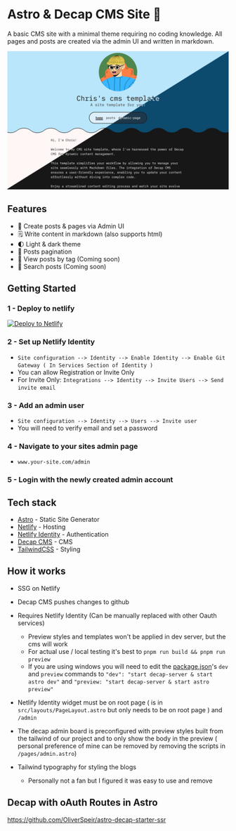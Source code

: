 # Astro & Decap CMS Site 🚀

A basic CMS site with a minimal theme requiring no coding knowledge. All pages and posts are created via the admin UI and written in markdown.

![screenshot](src/content/images/cms.png)

## Features
- 🚀 Create posts & pages via Admin UI
- 🗒️ Write content in markdown (also supports html)
- 🌓 Light & dark theme
- 💯 Posts pagination
- 🔖 View posts by tag (Coming soon)
- 🔎 Search posts (Coming soon)

## Getting Started

### 1 - Deploy to netlify
[![Deploy to Netlify](https://www.netlify.com/img/deploy/button.svg)](https://app.netlify.com/start/deploy?repository=https://github.com/christopher-aldred/astro-decap-cms-site)

### 2 - Set up Netlify Identity
  - `Site configuration --> Identity --> Enable Identity --> Enable Git Gateway ( In Services Section of Identity )`
  - You can allow Registration or Invite Only
  - For Invite Only: `Integrations --> Identity --> Invite Users --> Send invite email`

### 3 - Add an admin user
  - `Site configuration --> Identity --> Users --> Invite user`
  - You will need to verify email and set a password
    
### 4 - Navigate to your sites admin page
  - `www.your-site.com/admin`
   
### 5 - Login with the newly created admin account
 
## Tech stack

- [Astro](https://astro.build/) - Static Site Generator
- [Netlify](https://www.netlify.com/) - Hosting
- [Netlify Identity](https://www.netlify.com/products/identity/) - Authentication
- [Decap CMS](https://decapcms.org/) - CMS
- [TailwindCSS](https://tailwindcss.com/) - Styling

## How it works

- SSG on Netlify
- Decap CMS pushes changes to github
- Requires Netlify Identity (Can be manually replaced with other Oauth services)

  - Preview styles and templates won't be applied in dev server, but the cms will work
  - For actual use / local testing it's best to `pnpm run build && pnpm run preview`
  - If you are using windows you will need to edit the [package.json](./package.json)'s `dev` and `preview` commands to `"dev": "start decap-server & start astro dev"` and `"preview: "start decap-server & start astro preview"`

- Netlify Identity widget must be on root page ( is in `src/layouts/PageLayout.astro` but only needs to be on root page ) and `/admin`
- The decap admin board is preconfigured with preview styles built from the tailwind of our project and to only show the body in the preview ( personal preference of mine can be removed by removing the scripts in `/pages/admin.astro`)
- Tailwind typography for styling the blogs
  - Personally not a fan but I figured it was easy to use and remove

## Decap with oAuth Routes in Astro

https://github.com/OliverSpeir/astro-decap-starter-ssr

